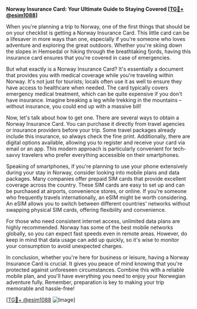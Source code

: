 **Norway Insurance Card: Your Ultimate Guide to Staying Covered [[TG💪+ @esim1088](https://t.me/s/esim1088)]**

When you're planning a trip to Norway, one of the first things that should be on your checklist is getting a Norway Insurance Card. This little card can be a lifesaver in more ways than one, especially if you're someone who loves adventure and exploring the great outdoors. Whether you're skiing down the slopes in Hemsedal or hiking through the breathtaking fjords, having this insurance card ensures that you're covered in case of emergencies.

But what exactly is a Norway Insurance Card? It's essentially a document that provides you with medical coverage while you're traveling within Norway. It's not just for tourists; locals often use it as well to ensure they have access to healthcare when needed. The card typically covers emergency medical treatment, which can be quite expensive if you don't have insurance. Imagine breaking a leg while trekking in the mountains – without insurance, you could end up with a massive bill!

Now, let's talk about how to get one. There are several ways to obtain a Norway Insurance Card. You can purchase it directly from travel agencies or insurance providers before your trip. Some travel packages already include this insurance, so always check the fine print. Additionally, there are digital options available, allowing you to register and receive your card via email or an app. This modern approach is particularly convenient for tech-savvy travelers who prefer everything accessible on their smartphones.

Speaking of smartphones, if you're planning to use your phone extensively during your stay in Norway, consider looking into mobile plans and data packages. Many companies offer prepaid SIM cards that provide excellent coverage across the country. These SIM cards are easy to set up and can be purchased at airports, convenience stores, or online. If you're someone who frequently travels internationally, an eSIM might be worth considering. An eSIM allows you to switch between different countries' networks without swapping physical SIM cards, offering flexibility and convenience.

For those who need consistent internet access, unlimited data plans are highly recommended. Norway has some of the best mobile networks globally, so you can expect fast speeds even in remote areas. However, do keep in mind that data usage can add up quickly, so it's wise to monitor your consumption to avoid unexpected charges.

In conclusion, whether you're here for business or leisure, having a Norway Insurance Card is crucial. It gives you peace of mind knowing that you're protected against unforeseen circumstances. Combine this with a reliable mobile plan, and you'll have everything you need to enjoy your Norwegian adventure fully. Remember, preparation is key to making your trip memorable and hassle-free!

[[TG💪+ @esim1088](https://t.me/s/esim1088) ![Image](https://i.postimg.cc/Y0z9fWf4/image.png)]